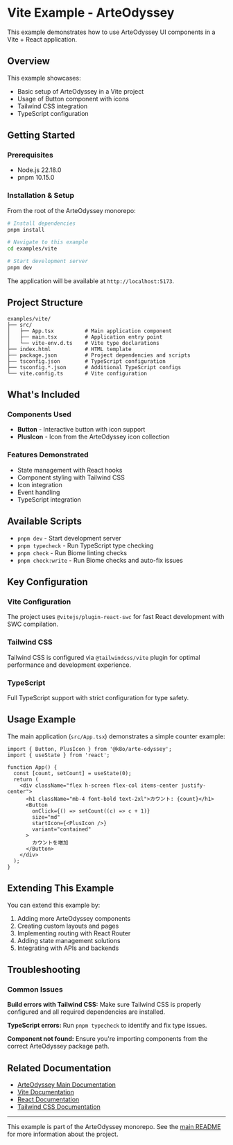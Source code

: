 # Vite Example - ArteOdyssey

This example demonstrates how to use ArteOdyssey UI components in a Vite + React application.

## Overview

This example showcases:
- Basic setup of ArteOdyssey in a Vite project
- Usage of Button component with icons
- Tailwind CSS integration
- TypeScript configuration

## Getting Started

### Prerequisites

- Node.js 22.18.0
- pnpm 10.15.0

### Installation & Setup

From the root of the ArteOdyssey monorepo:

```bash
# Install dependencies
pnpm install

# Navigate to this example
cd examples/vite

# Start development server
pnpm dev
```

The application will be available at `http://localhost:5173`.

## Project Structure

```
examples/vite/
├── src/
│   ├── App.tsx          # Main application component
│   ├── main.tsx         # Application entry point
│   └── vite-env.d.ts    # Vite type declarations
├── index.html           # HTML template
├── package.json         # Project dependencies and scripts
├── tsconfig.json        # TypeScript configuration
├── tsconfig.*.json      # Additional TypeScript configs
└── vite.config.ts       # Vite configuration
```

## What's Included

### Components Used
- **Button** - Interactive button with icon support
- **PlusIcon** - Icon from the ArteOdyssey icon collection

### Features Demonstrated
- State management with React hooks
- Component styling with Tailwind CSS
- Icon integration
- Event handling
- TypeScript integration

## Available Scripts

- `pnpm dev` - Start development server
- `pnpm typecheck` - Run TypeScript type checking
- `pnpm check` - Run Biome linting checks
- `pnpm check:write` - Run Biome checks and auto-fix issues

## Key Configuration

### Vite Configuration
The project uses `@vitejs/plugin-react-swc` for fast React development with SWC compilation.

### Tailwind CSS
Tailwind CSS is configured via `@tailwindcss/vite` plugin for optimal performance and development experience.

### TypeScript
Full TypeScript support with strict configuration for type safety.

## Usage Example

The main application (`src/App.tsx`) demonstrates a simple counter example:

```tsx
import { Button, PlusIcon } from '@k8o/arte-odyssey';
import { useState } from 'react';

function App() {
  const [count, setCount] = useState(0);
  return (
    <div className="flex h-screen flex-col items-center justify-center">
      <h1 className="mb-4 font-bold text-2xl">カウント: {count}</h1>
      <Button
        onClick={() => setCount((c) => c + 1)}
        size="md"
        startIcon={<PlusIcon />}
        variant="contained"
      >
        カウントを増加
      </Button>
    </div>
  );
}
```

## Extending This Example

You can extend this example by:

1. Adding more ArteOdyssey components
2. Creating custom layouts and pages
3. Implementing routing with React Router
4. Adding state management solutions
5. Integrating with APIs and backends

## Troubleshooting

### Common Issues

**Build errors with Tailwind CSS:**
Make sure Tailwind CSS is properly configured and all required dependencies are installed.

**TypeScript errors:**
Run `pnpm typecheck` to identify and fix type issues.

**Component not found:**
Ensure you're importing components from the correct ArteOdyssey package path.

## Related Documentation

- [ArteOdyssey Main Documentation](../../packages/arte-odyssey/README.md)
- [Vite Documentation](https://vitejs.dev/)
- [React Documentation](https://react.dev/)
- [Tailwind CSS Documentation](https://tailwindcss.com/)

---

This example is part of the ArteOdyssey monorepo. See the [main README](../../README.md) for more information about the project.